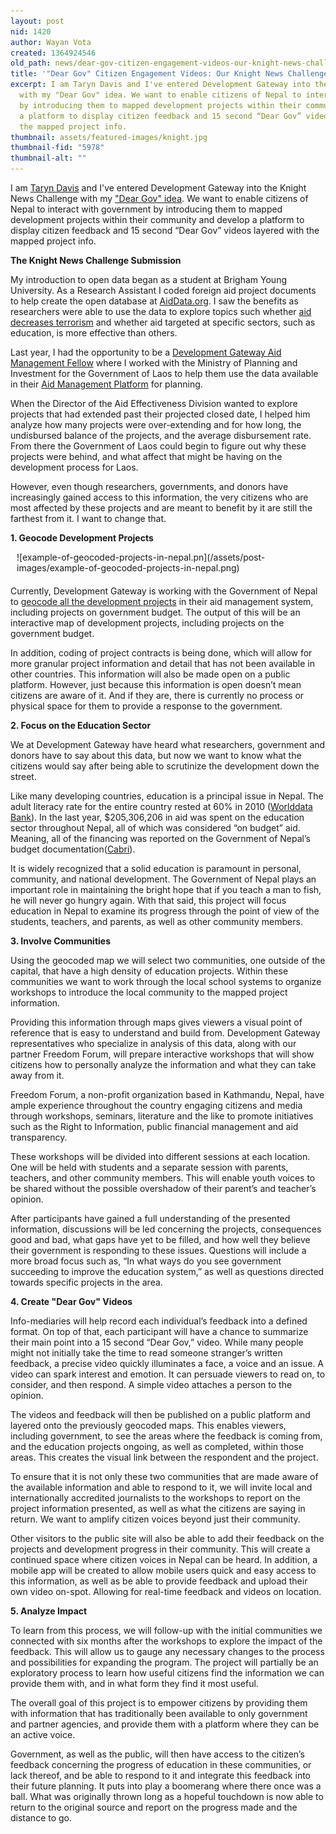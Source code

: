 ```yaml
---
layout: post
nid: 1420
author: Wayan Vota
created: 1364924546
old_path: news/dear-gov-citizen-engagement-videos-our-knight-news-challenge-entry
title: '"Dear Gov" Citizen Engagement Videos: Our Knight News Challenge Entry'
excerpt: I am Taryn Davis and I've entered Development Gateway into the Knight News Challenge
  with my "Dear Gov" idea. We want to enable citizens of Nepal to interact with government
  by introducing them to mapped development projects within their community and develop
  a platform to display citizen feedback and 15 second “Dear Gov” videos layered with
  the mapped project info.
thumbnail: assets/featured-images/knight.jpg
thumbnail-fid: "5978"
thumbnail-alt: ""
---
```


I am [Taryn Davis](http://www.linkedin.com/pub/taryn-davis/20/135/119) and I've entered Development Gateway into the Knight News Challenge with my ["Dear Gov" idea](https://www.newschallenge.org/open/open-government/submission/dear-gov-could-you-please-send-more-teachers-201d-/). We want to enable citizens of Nepal to interact with government by introducing them to mapped development projects within their community and develop a platform to display citizen feedback and 15 second “Dear Gov” videos layered with the mapped project info.

**The Knight News Challenge Submission**

My introduction to open data began as a student at Brigham Young University. As a Research Assistant I coded foreign aid project documents to help create the open database at [AidData.org](http://AidData.org). I saw the benefits as researchers were able to use the data to explore topics such whether [aid decreases terrorism](http://link.springer.com/article/10.1007%2Fs11127-011-9875-y) and whether aid targeted at specific sectors, such as education, is more effective than others.

Last year, I had the opportunity to be a [Development Gateway Aid Management Fellow](/news/how-aid-management-fellowships-benefit-governments) where I worked with the Ministry of Planning and Investment for the Government of Laos to help them use the data available in their [Aid Management Platform](/programs/aid-management-program) for planning.

When the Director of the Aid Effectiveness Division wanted to explore projects that had extended past their projected closed date, I helped him analyze how many projects were over-extending and for how long, the undisbursed balance of the projects, and the average disbursement rate. From there the Government of Laos could begin to figure out why these projects were behind, and what affect that might be having on the development process for Laos.

However, even though researchers, governments, and donors have increasingly gained access to this information, the very citizens who are most affected by these projects and are meant to benefit by it are still the farthest from it. I want to change that.

**1. Geocode Development Projects**

<div style="float:right;margin-left:10px;margin-bottom:20px;">![example-of-geocoded-projects-in-nepal.pn](/assets/post-images/example-of-geocoded-projects-in-nepal.png)</div>

Currently, Development Gateway is working with the Government of Nepal to [geocode all the development projects](/Services/Geocoding-and-Data-Visualization) in their aid management system, including projects on government budget. The output of this will be an interactive map of development projects, including projects on the government budget.

In addition, coding of project contracts is being done, which will allow for more granular project information and detail that has not been available in other countries. This information will also be made open on a public platform. However, just because this information is open doesn’t mean citizens are aware of it. And if they are, there is currently no process or physical space for them to provide a response to the government.

**2. Focus on the Education Sector**

We at Development Gateway have heard what researchers, government and donors have to say about this data, but now we want to know what the citizens would say after being able to scrutinize the development down the street.

Like many developing countries, education is a principal issue in Nepal. The adult literacy rate for the entire country rested at 60% in 2010 ([Worlddata Bank](http://databank.worldbank.org/ddp/home.do?Step=3&id=4)). In the last year, $205,306,206 in aid was spent on the education sector throughout Nepal, all of which was considered “on budget” aid. Meaning, all of the financing was reported on the Government of Nepal’s budget documentation([Cabri](https://docs.google.com/file/d/0B6PjlNDYA1mARHBZUjcxZUxfQWM/edit?usp=sharing)).

It is widely recognized that a solid education is paramount in personal, community, and national development. The Government of Nepal plays an important role in maintaining the bright hope that if you teach a man to fish, he will never go hungry again. With that said, this project will focus education in Nepal to examine its progress through the point of view of the students, teachers, and parents, as well as other community members.

**3. Involve Communities**

Using the geocoded map we will select two communities, one outside of the capital, that have a high density of education projects. Within these communities we want to work through the local school systems to organize workshops to introduce the local community to the mapped project information.

Providing this information through maps gives viewers a visual point of reference that is easy to understand and build from. Development Gateway representatives who specialize in analysis of this data, along with our partner Freedom Forum, will prepare interactive workshops that will show citizens how to personally analyze the information and what they can take away from it.

Freedom Forum, a non-profit organization based in Kathmandu, Nepal, have ample experience throughout the country engaging citizens and media through workshops, seminars, literature and the like to promote initiatives such as the Right to Information, public financial management and aid transparency.

These workshops will be divided into different sessions at each location. One will be held with students and a separate session with parents, teachers, and other community members. This will enable youth voices to be shared without the possible overshadow of their parent’s and teacher’s opinion.

After participants have gained a full understanding of the presented information, discussions will be led concerning the projects, consequences good and bad, what gaps have yet to be filled, and how well they believe their government is responding to these issues. Questions will include a more broad focus such as, “In what ways do you see government succeeding to improve the education system,” as well as questions directed towards specific projects in the area.

**4. Create "Dear Gov" Videos**

Info-mediaries will help record each individual’s feedback into a defined format. On top of that, each participant will have a chance to summarize their main point into a 15 second “Dear Gov,” video. While many people might not initially take the time to read someone stranger’s written feedback, a precise video quickly illuminates a face, a voice and an issue. A video can spark interest and emotion. It can persuade viewers to read on, to consider, and then respond. A simple video attaches a person to the opinion.

The videos and feedback will then be published on a public platform and layered onto the previously geocoded maps. This enables viewers, including government, to see the areas where the feedback is coming from, and the education projects ongoing, as well as completed, within those areas. This creates the visual link between the respondent and the project.

To ensure that it is not only these two communities that are made aware of the available information and able to respond to it, we will invite local and internationally accredited journalists to the workshops to report on the project information presented, as well as what the citizens are saying in return. We want to amplify citizen voices beyond just their community.

Other visitors to the public site will also be able to add their feedback on the projects and development progress in their community. This will create a continued space where citizen voices in Nepal can be heard. In addition, a mobile app will be created to allow mobile users quick and easy access to this information, as well as be able to provide feedback and upload their own video on-spot. Allowing for real-time feedback and videos on location.

**5. Analyze Impact**

To learn from this process, we will follow-up with the initial communities we connected with six months after the workshops to explore the impact of the feedback. This will allow us to gauge any necessary changes to the process and possibilities for expanding the program. The project will partially be an exploratory process to learn how useful citizens find the information we can provide them with, and in what form they find it most useful.

The overall goal of this project is to empower citizens by providing them with information that has traditionally been available to only government and partner agencies, and provide them with a platform where they can be an active voice.

Government, as well as the public, will then have access to the citizen’s feedback concerning the progress of education in these communities, or lack thereof, and be able to respond to it and integrate this feedback into their future planning. It puts into play a boomerang where there once was a ball. What was originally thrown long as a hopeful touchdown is now able to return to the original source and report on the progress made and the distance to go.


